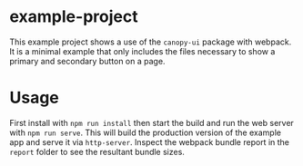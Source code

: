 # example-project

This example project shows a use of the `canopy-ui` package with webpack. It is a minimal example that only includes the files necessary to show a primary and secondary button on a page.

# Usage

First install with `npm run install` then start the build and run the web server with `npm run serve`. This will build the production version of the example app and serve it via `http-server`. Inspect the webpack bundle report in the `report` folder to see the resultant bundle sizes.
